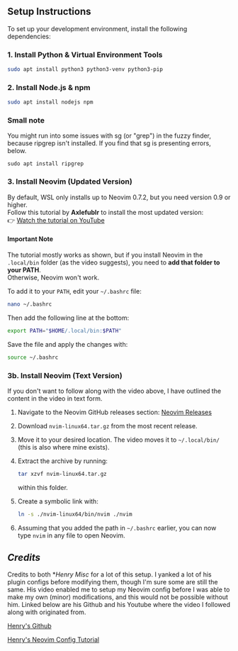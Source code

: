 ## Setup Instructions

To set up your development environment, install the following dependencies:

### **1. Install Python & Virtual Environment Tools**

```bash
sudo apt install python3 python3-venv python3-pip
```

### **2. Install Node.js & npm**

```bash
sudo apt install nodejs npm
```

### **Small note**

You might run into some issues with <leader>sg (or "grep") in the fuzzy finder, because ripgrep isn't installed. If you find that <leader>sg is presenting errors, below.

```
sudo apt install ripgrep
```

### **3. Install Neovim (Updated Version)**

By default, WSL only installs up to Neovim 0.7.2, but you need version 0.9 or higher.  
Follow this tutorial by **Axlefublr** to install the most updated version:  
👉 [Watch the tutorial on YouTube](https://www.youtube.com/watch?v=2wapxsfzLho&ab_channel=Axlefublr%28she%5Cthey%29)

#### **Important Note**

The tutorial mostly works as shown, but if you install Neovim in the `.local/bin` folder (as the video suggests), you need to **add that folder to your PATH**.  
Otherwise, Neovim won't work.

To add it to your `PATH`, edit your `~/.bashrc` file:

```bash
nano ~/.bashrc
```

Then add the following line at the bottom:

```bash
export PATH="$HOME/.local/bin:$PATH"
```

Save the file and apply the changes with:

```bash
source ~/.bashrc
```

### **3b. Install Neovim (Text Version)**

If you don't want to follow along with the video above, I have outlined the content in the video in text form.

1. Navigate to the Neovim GitHub releases section:
   [Neovim Releases](https://github.com/neovim/neovim/releases/)

2. Download `nvim-linux64.tar.gz` from the most recent release.

3. Move it to your desired location. The video moves it to `~/.local/bin/` (this is also where mine exists).

4. Extract the archive by running:

   ```bash
   tar xzvf nvim-linux64.tar.gz
   ```

   within this folder.

5. Create a symbolic link with:

   ```bash
   ln -s ./nvim-linux64/bin/nvim ./nvim
   ```

6. Assuming that you added the path in `~/.bashrc` earlier, you can now type `nvim` in any file to open Neovim.

## _Credits_

Credits to both \*_Henry Misc_ for a lot of this setup. I yanked a lot of his plugin configs before modifying them, though I'm sure some are still the same.
His video enabled me to setup my Neovim config before I was able to make my own (minor) modifications, and this would not be possible without him. Linked below are his Github and his Youtube where the video I followed along with originated from.

[Henry's Github](https://github.com/hendrikmi)

[Henry's Neovim Config Tutorial](https://www.youtube.com/watch?v=KYDG3AHgYEs&t=1569s&ab_channel=HenryMisc)

